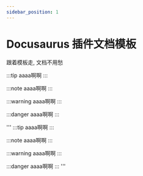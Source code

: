 ```yaml
---
sidebar_position: 1
---
```


# Docusaurus 插件文档模板

跟着模板走, 文档不用愁

:::tip
aaaa啊啊
:::

:::note
aaaa啊啊
:::

:::warning
aaaa啊啊
:::

:::danger
aaaa啊啊
:::

'''
:::tip
aaaa啊啊
:::

:::note
aaaa啊啊
:::

:::warning
aaaa啊啊
:::

:::danger
aaaa啊啊
:::
'''